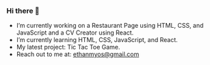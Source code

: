 ### Hi there 👋

- I’m currently working on a Restaurant Page using HTML, CSS, and JavaScript and a CV Creator using React.
- I’m currently learning HTML, CSS, JavaScript, and React.
- My latest project: Tic Tac Toe Game.
- Reach out to me at: ethanmyos@gmail.com
